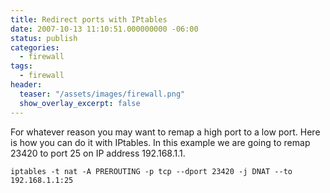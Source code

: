 ```yaml
---
title: Redirect ports with IPtables
date: 2007-10-13 11:10:51.000000000 -06:00
status: publish
categories:
  - firewall
tags:
  - firewall
header:
  teaser: "/assets/images/firewall.png"
  show_overlay_excerpt: false
---
```

For whatever reason you may want to remap a high port to a low port. Here is how you can do it with IPtables. In this example we are going to remap 23420 to port 25 on IP address 192.168.1.1.

```shell
iptables -t nat -A PREROUTING -p tcp --dport 23420 -j DNAT --to 192.168.1.1:25
```
